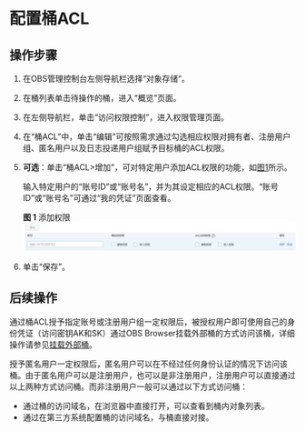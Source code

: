 # 配置桶ACL<a name="obs_03_0326"></a>

## 操作步骤<a name="section363844143816"></a>

1.  在OBS管理控制台左侧导航栏选择“对象存储“。
2.  在桶列表单击待操作的桶，进入“概览”页面。
3.  在左侧导航栏，单击“访问权限控制”，进入权限管理页面。
4.  在“桶ACL”中，单击“编辑”可按照需求通过勾选相应权限对拥有者、注册用户组、匿名用户以及日志投递用户组赋予目标桶的ACL权限。
5.  **可选**：单击“桶ACL\>增加”，可对特定用户添加ACL权限的功能，如[图1](#fig28074666202331)所示。

    输入特定用户的“账号ID”或“账号名”，并为其设定相应的ACL权限。“账号ID”或“账号名”可通过“我的凭证”页面查看。

    **图 1**  添加权限<a name="fig28074666202331"></a>  
    ![](figures/添加权限.png "添加权限")

6.  单击“保存”。

## 后续操作<a name="section8448193204717"></a>

通过桶ACL授予指定账号或注册用户组一定权限后，被授权用户即可使用自己的身份凭证（访问密钥AK和SK）通过OBS Browser挂载外部桶的方式访问该桶，详细操作请参见[挂载外部桶](https://support.huaweicloud.com/clientogw-obs/obs_03_0433.html)。

授予匿名用户一定权限后，匿名用户可以在不经过任何身份认证的情况下访问该桶。由于匿名用户可以是注册用户，也可以是非注册用户，注册用户可以直接通过以上两种方式访问桶。而非注册用户一般可以通过以下方式访问桶：

-   通过桶的访问域名，在浏览器中直接打开，可以查看到桶内对象列表。
-   通过在第三方系统配置桶的访问域名，与桶直接对接。

